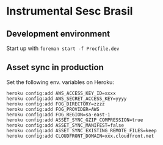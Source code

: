 Instrumental Sesc Brasil
========================

## Development environment

Start up with `foreman start -f Procfile.dev`

## Asset sync in production

Set the following env. variables on Heroku:

```
heroku config:add AWS_ACCESS_KEY_ID=xxxx
heroku config:add AWS_SECRET_ACCESS_KEY=yyyy
heroku config:add FOG_DIRECTORY=zzzz
heroku config:add FOG_PROVIDER=AWS
heroku config:add FOG_REGION=sa-east-1
heroku config:add ASSET_SYNC_GZIP_COMPRESSION=true
heroku config:add ASSET_SYNC_MANIFEST=false
heroku config:add ASSET_SYNC_EXISTING_REMOTE_FILES=keep
heroku config:add CLOUDFRONT_DOMAIN=xxx.cloudfront.net
```
